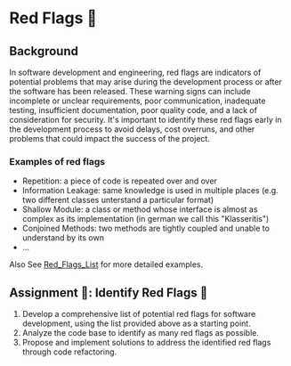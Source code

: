 # Red Flags 🚩

## Background

In software development and engineering, red flags are indicators of potential problems that may arise during the development process or after the software has been released. These warning signs can include incomplete or unclear requirements, poor communication, inadequate testing, insufficient documentation, poor quality code, and a lack of consideration for security. It's important to identify these red flags early in the development process to avoid delays, cost overruns, and other problems that could impact the success of the project.

### Examples of red flags

* Repetition: a piece of code is repeated over and over
* Information Leakage: same knowledge is used in multiple places (e.g. two different classes unterstand a particular format)
* Shallow Module: a class or method whose interface is almost as complex as its implementation (in german we call this "Klasseritis")
* Conjoined Methods: two methods are tightly coupled and unable to understand by its own
* ...

Also See [Red_Flags_List](./Red_Flags_List.md) for more detailed examples.

## Assignment 🎯: Identify Red Flags 🚩

1. Develop a comprehensive list of potential red flags for software development, using the list provided above as a starting point.
2. Analyze the code base to identify as many red flags as possible.
3. Propose and implement solutions to address the identified red flags through code refactoring.

